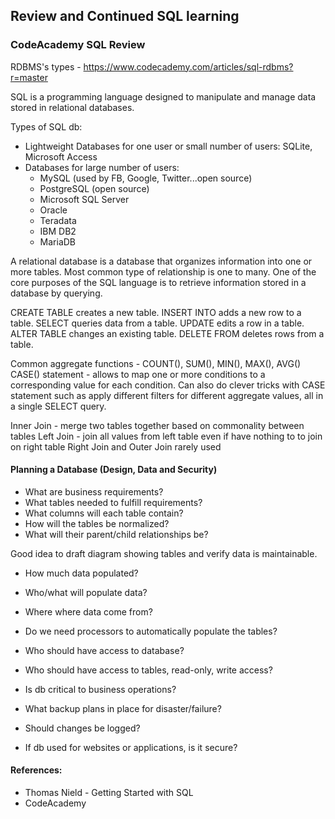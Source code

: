 ## Review and Continued SQL learning

### CodeAcademy SQL Review
RDBMS's types - https://www.codecademy.com/articles/sql-rdbms?r=master

SQL is a programming language designed to manipulate and manage data stored in relational databases.


Types of SQL db:

* Lightweight Databases for one user or small number of users: SQLite, Microsoft Access
* Databases for large number of users:
  - MySQL (used by FB, Google, Twitter...open source)
  - PostgreSQL (open source)
  - Microsoft SQL Server
  - Oracle
  - Teradata
  - IBM DB2
  - MariaDB

A relational database is a database that organizes information into one or more tables.  Most common type of relationship is one to many.
One of the core purposes of the SQL language is to retrieve information stored in a database by querying.

CREATE TABLE creates a new table.
INSERT INTO adds a new row to a table.
SELECT queries data from a table.
UPDATE edits a row in a table.
ALTER TABLE changes an existing table.
DELETE FROM deletes rows from a table.

Common aggregate functions - COUNT(), SUM(), MIN(), MAX(), AVG()
CASE() statement - allows to map one or more conditions to a corresponding value for each condition.  Can also do clever tricks with CASE statement such as apply different filters for different aggregate values, all in a single SELECT query.

Inner Join - merge two tables together based on commonality between tables
Left Join - join all values from left table even if have nothing to to join on right table
Right Join and Outer Join rarely used

#### Planning a Database (Design, Data and Security)
 * What are business requirements?
 * What tables needed to fulfill requirements?
 * What columns will each table contain?
 * How will the tables be normalized?
 * What will their parent/child relationships be?

 Good idea to draft diagram showing tables and verify data is maintainable.

 * How much data populated?
 * Who/what will populate data?
 * Where where data come from?
 * Do we need processors to automatically populate the tables?

* Who should have access to database?
* Who should have access to tables, read-only, write access?
* Is db critical to business operations?
* What backup plans in place for disaster/failure?
* Should changes be logged?
* If db used for websites or applications, is it secure?



#### References:
* Thomas Nield - Getting Started with SQL
* CodeAcademy
